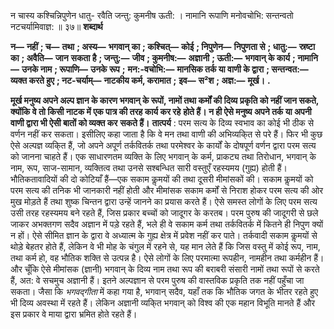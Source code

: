  

न चास्य कश्चिन्निपुणेन धातु- रवैति जन्तु: कुमनीष ऊती: । नामानि रूपाणि मनोवचोभि: सन्तन्वतो नटचर्यामिवाज्ञ: ॥ ३७॥ **शब्दार्थ** 

**न—** **नहीं** **; च—** **तथा** **; अस्य—** **भगवान् का** **; कश्चित्—** **कोई** **; निपुणेन—** **निपुणता से** **; धातु:—** **स्रष्टा का** **; अवैति—** **जान** **सकता है** **; जन्तु:—** **जीव** **; कुमनीष:—** **अज्ञानी** **; ऊती:—** **भगवान् के कार्य** **; नामानि—** **उनके नाम** **; रूपाणि—** **उनके रूप** **;** **मन:-वचोभि:—** **मानसिक तर्क या वाणी के द्वारा** **; सन्तन्वत:—** **व्यक्त करते हुए** **; नट-चर्याम्—** **नाटकीय कर्म, करामात** **;** **इव—** **स²श** **; अज्ञ:—** **मूर्ख।** **.** 

**मूर्ख मनुष्य अपने अल्प ज्ञान के कारण भगवान् के रूपों, नामों तथा कर्मों की दिव्य** **प्रकृति को नहीं जान सकते, क्योंकि वे तो किसी नाटक में एक पात्र की तरह कार्य कर रहे** **होते हैं। न ही ऐसे मनुष्य अपने तर्क या अपनी वाणी द्वारा भी ऐसी बातों को व्यक्त कर** **सकते हैं।** **तात्पर्य** : परम सत्य के दिव्य स्वभाव का कोई भी ठीक से वर्णन नहीं कर सकता। इसीलिए कहा जाता है कि वे मन तथा वाणी की अभिव्यकि्त से परे हैं। फिर भी कुछ ऐसे अल्पज्ञ व्यकि्त हैं, जो अपने अपूर्ण तर्कवितर्क तथा परमेश्वर के कार्यों के दोषपूर्ण वर्णन द्वारा परम सत्य को जानना चाहते हैं। एक साधारणतम व्यक्ति के लिए भगवान् के कर्म, प्राकट्य तथा तिरोधान, भगवान् के नाम, रूप, साज-सामान, व्यक्तित्व तथा उनसे सश्बन्धित सारी वस्तुएँ रहस्यमय (गुह्य) होती हैं। भौतिकतावादियों की दो कोटियाँ हैं—एक सकाम कॢमयों की तथा दूसरी मीमांसकों की। सकाम कॢमयों को परम सत्य की तनिक भी जानकारी नहीं होती और मीमांसक सकाम कर्मों से निराश होकर परम सत्य की ओर मुख मोड़ते हैं तथा शुष्क चिन्तन द्वारा उन्हें जानने का प्रयास करते हैं। ऐसे समस्त लोगों के लिए परम सत्य उसी तरह रहस्यमय बने रहते हैं, जिस प्रकार बच्चों को जादूगर के करतब। परम पुरुष की जादूगरी से छले जाकर अभक्तगण सदैव अज्ञान में पड़े रहते हैं, भले ही वे सकाम कर्म तथा तर्कवितर्क में कितने ही निपुण क्यों न हों। ऐसे सीमित ज्ञान के द्वारा वे अध्यात्म के गुह्य क्षेत्र में प्रवेश नहीं कर पाते। तर्कवादी सकाम कॢमयों से थोड़े बेहतर होते हैं, लेकिन वे भी मोह के चंगुल में रहने से, यह मान लेते हैं कि जिस वस्तु में कोई रूप, नाम, तथा कर्म हो, वह भौतिक शक्ति से उत्पन्न है। ऐसे लोगों के लिए परमात्मा रूपहीन, नामहीन तथा कर्महीन हैं। और चूँकि ऐसे मीमांसक (ज्ञानी) भगवान् के दिव्य नाम तथा रूप की बराबरी संसारी नामों तथा रूपों से करते हैं, अत: वे सचमुच अज्ञानी हैं। इतने अल्पज्ञान से परम पुरुष की वास्तविक प्रकृति तक नहीं पहुँचा जा सकता। जैसा कि *भगवद्गीता* में कहा गया है, भगवान् सदैव, यहाँ तक कि भौतिक जगत के भीतर रहते हुए भी दिव्य अवस्था में रहते हैं। लेकिन अज्ञानी व्यकि्त भगवान् को विश्व की एक महान विभूति मानते हैं और इस प्रकार वे माया द्वारा भ्रमित होते रहते हैं। 